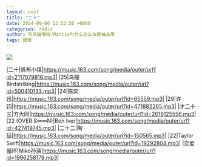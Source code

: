 ```yaml
---
layout: post
title: "二十"
date: 2024-09-06 12:52:56 +0800
categories: radio
author: 吼吼破喉咙/Mantie为什么这么快就被占用
tags: 儒儒
---
```

![]({{site.baseurl}}/images/cover_20240906.jpg)

|二十|帆布小镇|https://music.163.com/song/media/outer/url?id=2117079816.mp3|
|25|鸟撞 Birdstriking|https://music.163.com/song/media/outer/url?id=500410133.mp3|
|24|陈奕迅|https://music.163.com/song/media/outer/url?id=65559.mp3|
|29|许钧|https://music.163.com/song/media/outer/url?id=471882265.mp3|
|才二十三|方大同|https://music.163.com/song/media/outer/url?id=2619125556.mp3|
|22 (OVER S∞∞N)|Bon Iver|https://music.163.com/song/media/outer/url?id=427419745.mp3|
|二十二|陶喆|https://music.163.com/song/media/outer/url?id=150565.mp3|
|22|Taylor Swift|https://music.163.com/song/media/outer/url?id=19292804.mp3|
|恋爱循环|Miko孙涵|https://music.163.com/song/media/outer/url?id=1996258179.mp3|

